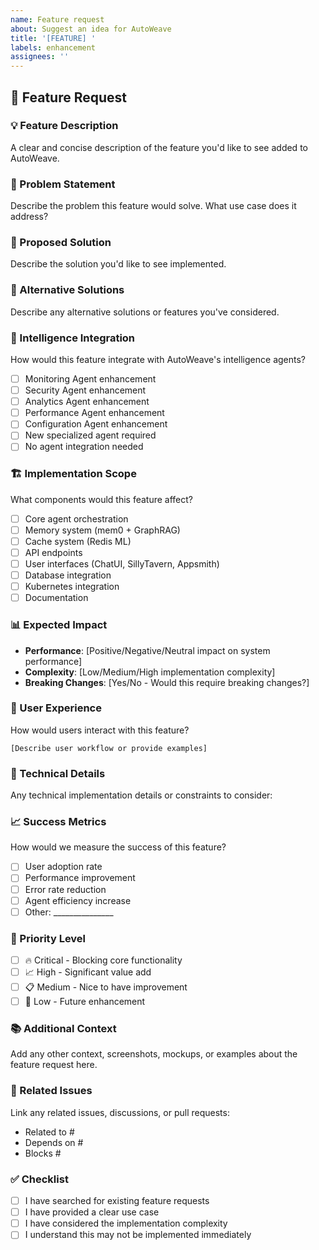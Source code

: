 ```yaml
---
name: Feature request
about: Suggest an idea for AutoWeave
title: '[FEATURE] '
labels: enhancement
assignees: ''
---
```


## 🚀 Feature Request

### 💡 Feature Description
A clear and concise description of the feature you'd like to see added to AutoWeave.

### 🎯 Problem Statement
Describe the problem this feature would solve. What use case does it address?

### 💬 Proposed Solution
Describe the solution you'd like to see implemented.

### 🔄 Alternative Solutions
Describe any alternative solutions or features you've considered.

### 🧠 Intelligence Integration
How would this feature integrate with AutoWeave's intelligence agents?
- [ ] Monitoring Agent enhancement
- [ ] Security Agent enhancement  
- [ ] Analytics Agent enhancement
- [ ] Performance Agent enhancement
- [ ] Configuration Agent enhancement
- [ ] New specialized agent required
- [ ] No agent integration needed

### 🏗️ Implementation Scope
What components would this feature affect?
- [ ] Core agent orchestration
- [ ] Memory system (mem0 + GraphRAG)
- [ ] Cache system (Redis ML)
- [ ] API endpoints
- [ ] User interfaces (ChatUI, SillyTavern, Appsmith)
- [ ] Database integration
- [ ] Kubernetes integration
- [ ] Documentation

### 📊 Expected Impact
- **Performance**: [Positive/Negative/Neutral impact on system performance]
- **Complexity**: [Low/Medium/High implementation complexity]
- **Breaking Changes**: [Yes/No - Would this require breaking changes?]

### 🎨 User Experience
How would users interact with this feature?
```
[Describe user workflow or provide examples]
```

### 🔧 Technical Details
Any technical implementation details or constraints to consider:

### 📈 Success Metrics
How would we measure the success of this feature?
- [ ] User adoption rate
- [ ] Performance improvement
- [ ] Error rate reduction
- [ ] Agent efficiency increase
- [ ] Other: _______________

### 🌟 Priority Level
- [ ] 🔥 Critical - Blocking core functionality
- [ ] 📈 High - Significant value add
- [ ] 📋 Medium - Nice to have improvement
- [ ] 🔮 Low - Future enhancement

### 📚 Additional Context
Add any other context, screenshots, mockups, or examples about the feature request here.

### 🔗 Related Issues
Link any related issues, discussions, or pull requests:
- Related to #
- Depends on #
- Blocks #

### ✅ Checklist
- [ ] I have searched for existing feature requests
- [ ] I have provided a clear use case
- [ ] I have considered the implementation complexity
- [ ] I understand this may not be implemented immediately